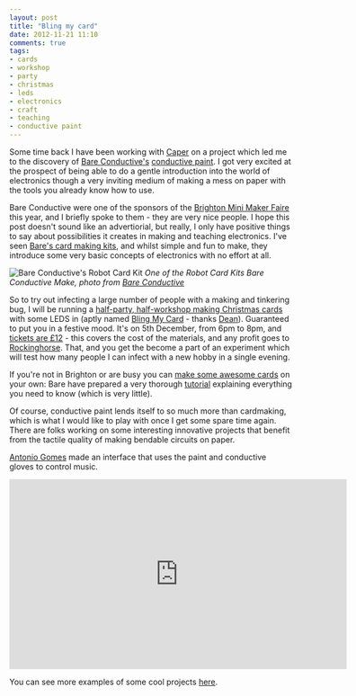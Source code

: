 ```yaml
---
layout: post
title: "Bling my card"
date: 2012-11-21 11:10
comments: true
tags:
- cards
- workshop
- party
- christmas
- leds
- electronics
- craft
- teaching
- conductive paint
---
```

Some time back I have been working with [Caper][1] on a project which led me to the discovery of [Bare Conductive's][2] [conductive paint][3]. I got very excited at the prospect of being able to do a gentle introduction into the world of electronics though a very inviting medium of making a mess on paper with the tools you already know how to use. 

Bare Conductive were one of the sponsors of the [Brighton Mini Maker Faire][10] this year, and I briefly spoke to them - they are very nice people. I hope this post doesn't sound like an advertiorial, but really, I only have positive things to say about possibilities it creates in making and teaching electronics. I've seen [Bare's card making kits][11], and whilst simple and fun to make, they introduce some very basic concepts of electronics with no effort at all.

![Bare Conductive's Robot Card Kit](http://www.bareconductive.com/file/2012-09-27-img-2375-jpg)
_One of the Robot Card Kits Bare Conductive Make, photo from [Bare Conductive][2]_

So to try out infecting a large number of people with a making and tinkering bug, I will be running a [half-party, half-workshop making Christmas cards][7] with some LEDS in (aptly named [Bling My Card][7] - thanks [Dean][9]). Guaranteed to put you in a festive mood. It's on 5th December, from 6pm to 8pm, and [tickets are £12][8] - this covers the cost of the materials, and any profit goes to [Rockinghorse][6]. That, and you get the become a part of an experiment which will test how many people I can infect with a new hobby in a single evening. 

If you're not in Brighton or are busy you can [make some awesome cards][12] on your own: Bare have prepared a very thorough [tutorial][12] explaining everything you need to know (which is very little).

Of course, conductive paint lends itself to so much more than cardmaking, which is what I would like to play with once I get some spare time again. There are folks working on some interesting innovative projects that benefit from the tactile quality of making bendable circuits on paper.

[Antonio Gomes][5] made an interface that uses the paint and conductive gloves to control music.

<iframe src="http://player.vimeo.com/video/45811285?title=0&amp;byline=0&amp;portrait=0&amp;badge=0" width="600" height="338" frameborder="0" >   </iframe>

You can see more examples of some cool projects [here][4].

[1]: http://wearecaper.com/
[2]: http://www.bareconductive.com/
[3]: http://www.bareconductive.com/bare-paint-1
[4]: http://www.bareconductive.com/community
[5]: https://vimeo.com/user1899679
[6]: http://rockinghorse.org.uk/
[7]: http://blingmycard.ntlk.net/
[8]: http://blingmycard.eventbrite.co.uk/
[9]: http://www.deanvipond.com/
[10]: http://www.makerfairebrighton.com/
[11]: http://www.bareconductive.com/bare-conductive-card-kit
[12]: http://www.bareconductive.com/christmas-card-kit-tutorial

